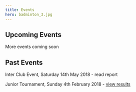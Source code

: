 ```yaml
---
title: Events
hero: badminton_3.jpg
---
```

## Upcoming Events

More events coming soon

## Past Events

Inter Club Event, Saturday 14th May 2018 - read report

Junior Tournament, Sunday 4th February 2018 - [view results](http://www.nfrba.co.uk/Jnr/tourn/Results_Feb18_complete.pdf)
